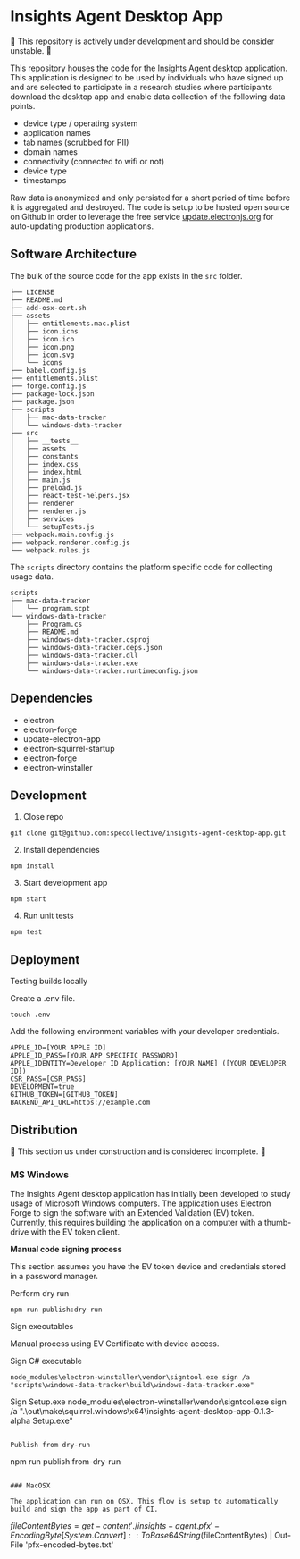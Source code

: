 # Insights Agent Desktop App

🚧 This repository is actively under development and should be consider unstable. 🚧

This repository houses the code for the Insights Agent desktop application. This application is designed to be used by individuals who have signed up and are selected to participate in a research studies where participants download the desktop app and enable data collection of the following data points.

- device type / operating system
- application names
- tab names (scrubbed for PII)
- domain names
- connectivity (connected to wifi or not)
- device type
- timestamps

Raw data is anonymized and only persisted for a short period of time before it is aggregated and destroyed. The code is setup to be hosted open source on Github in order to leverage the free service [update.electronjs.org](https://github.com/electron/update.electronjs.org) for auto-updating production applications.

## Software Architecture

The bulk of the source code for the app exists in the `src` folder.
```
├── LICENSE
├── README.md
├── add-osx-cert.sh
├── assets
│   ├── entitlements.mac.plist
│   ├── icon.icns
│   ├── icon.ico
│   ├── icon.png
│   ├── icon.svg
│   └── icons
├── babel.config.js
├── entitlements.plist
├── forge.config.js
├── package-lock.json
├── package.json
├── scripts
│   ├── mac-data-tracker
│   └── windows-data-tracker
├── src
│   ├── __tests__
│   ├── assets
│   ├── constants
│   ├── index.css
│   ├── index.html
│   ├── main.js
│   ├── preload.js
│   ├── react-test-helpers.jsx
│   ├── renderer
│   ├── renderer.js
│   ├── services
│   └── setupTests.js
├── webpack.main.config.js
├── webpack.renderer.config.js
└── webpack.rules.js
```

The `scripts` directory contains the platform specific code for collecting usage data.

```
scripts
├── mac-data-tracker
│   └── program.scpt
└── windows-data-tracker
    ├── Program.cs
    ├── README.md
    ├── windows-data-tracker.csproj
    ├── windows-data-tracker.deps.json
    ├── windows-data-tracker.dll
    ├── windows-data-tracker.exe
    └── windows-data-tracker.runtimeconfig.json
```

## Dependencies
- electron
- electron-forge
- update-electron-app
- electron-squirrel-startup
- electron-forge
- electron-winstaller

## Development

1. Close repo
```
git clone git@github.com:specollective/insights-agent-desktop-app.git
```

2. Install dependencies
```
npm install
```

3. Start development app
```
npm start
```

4. Run unit tests
```
npm test
```

## Deployment

Testing builds locally

Create a .env file.
```
touch .env
```

Add the following environment variables with your developer credentials.
```
APPLE_ID=[YOUR APPLE ID]
APPLE_ID_PASS=[YOUR APP SPECIFIC PASSWORD]
APPLE_IDENTITY=Developer ID Application: [YOUR NAME] ([YOUR DEVELOPER ID])
CSR_PASS=[CSR_PASS]
DEVELOPMENT=true
GITHUB_TOKEN=[GITHUB_TOKEN]
BACKEND_API_URL=https://example.com
```

## Distribution

🚧 This section us under construction and is considered incomplete. 🚧

### MS Windows

The Insights Agent desktop application has initially been developed to study usage of Microsoft Windows computers. The application uses Electron Forge to sign the software with an Extended Validation (EV) token. Currently, this requires building the application on a computer with a thumb-drive with the EV token client.

**Manual code signing process**

This section assumes you have the EV token device and credentials stored in a password manager.

Perform dry run
```
npm run publish:dry-run
```

Sign executables

Manual process using EV Certificate with device access.

Sign C# executable
```
node_modules\electron-winstaller\vendor\signtool.exe sign /a "scripts\windows-data-tracker\build\windows-data-tracker.exe"
```

Sign Setup.exe 
node_modules\electron-winstaller\vendor\signtool.exe sign /a ".\out\make\squirrel.windows\x64\insights-agent-desktop-app-0.1.3-alpha Setup.exe"
```

Publish from dry-run
```
npm run publish:from-dry-run
```

### MacOSX

The application can run on OSX. This flow is setup to automatically build and sign the app as part of CI.

```
$fileContentBytes = get-content './insights-agent.pfx' -Encoding Byte
[System.Convert]::ToBase64String($fileContentBytes) | Out-File 'pfx-encoded-bytes.txt'
```